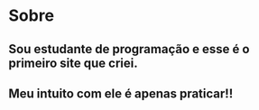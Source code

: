 <h1>Sobre</h1>

<h2>Sou estudante de programação e esse é o primeiro site que criei.</h2>
<h2>Meu intuito com ele é apenas praticar!!</h2>


